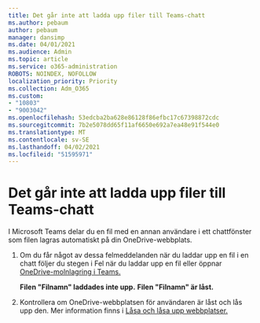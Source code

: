 ```yaml
---
title: Det går inte att ladda upp filer till Teams-chatt
ms.author: pebaum
author: pebaum
manager: dansimp
ms.date: 04/01/2021
ms.audience: Admin
ms.topic: article
ms.service: o365-administration
ROBOTS: NOINDEX, NOFOLLOW
localization_priority: Priority
ms.collection: Adm_O365
ms.custom:
- "10803"
- "9003042"
ms.openlocfilehash: 53edcba2ba628e86128f86efbc17c67398872cdc
ms.sourcegitcommit: 7b2e5078dd65f11af6650e692a7ea48e91f544e0
ms.translationtype: MT
ms.contentlocale: sv-SE
ms.lasthandoff: 04/02/2021
ms.locfileid: "51595971"
---
```

# <a name="unable-to-upload-files-to-teams-chat"></a>Det går inte att ladda upp filer till Teams-chatt

I Microsoft Teams delar du en fil med en annan användare i ett chattfönster som filen lagras automatiskt på din OneDrive-webbplats.

1. Om du får något av dessa felmeddelanden när du laddar upp en fil i en chatt följer du stegen i Fel när du laddar upp en fil eller öppnar [OneDrive-molnlagring i Teams.](https://go.microsoft.com/fwlink/?linkid=2156015)
    
    **Filen "Filnamn" laddades inte upp.**
    **Filen "Filnamn" är låst.**

1. Kontrollera om OneDrive-webbplatsen för användaren är låst och lås upp den. Mer information finns i [Låsa och låsa upp webbplatser.](https://go.microsoft.com/fwlink/?linkid=2156016)